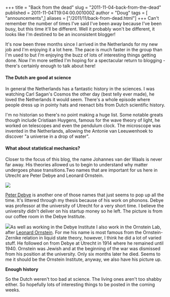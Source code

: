 +++
title = "Back from the dead"
slug = "2011-11-04-back-from-the-dead"
published = 2011-11-04T19:04:00.001000Z
author = "Doug"
tags = [ "announcements",]
aliases = ["/2011/11/back-from-dead.html"]
+++
Can't remember the number of times I've said I've been away because I've
been busy, but this time it'll be different. Well it probably won't be
different, it looks like I'm destined to be an inconsistent blogger!  
  
It's now been three months since I arrived in the Netherlands for my new
job and I'm enjoying it a lot here. The pace is much faster in the group
than I'm used to but I'm enjoying the buzz of lots of interesting things
getting done. Now I'm more settled I'm hoping for a spectacular return
to blogging - there's certainly enough to talk about here!  

#### The Dutch are good at science

In general the Netherlands has a fantastic history in the sciences. I
was watching Carl Sagan's Cosmos the other day (best telly ever made),
he loved the Netherlands it would seem. There's a whole episode where
people dress up in pointy hats and reenact bits from Dutch scientific
history.  
  

  
I'm no historian so there's no point making a huge list. Some notable
greats though include Cristiaan Huygens, famous for the wave theory of
light, he worked on telescopes and even the pendulum clock. The
microscope was invented in the Netherlands, allowing the Antonie van
Leeuwenhoek to discover "a universe in a drop of water".  

#### What about statistical mechanics?

Closer to the focus of this blog, the name Johannes van der Waals is
never far away. His theories allowed us to begin to understand why
matter undergoes phase transitions.Two names that are important for us
here in Utrecht are Peter Debye and Leonard Ornstein.  
  

[![](/images/thumbnails/2011-11-04-back-from-the-dead-IMG_0322.JPG)](/images/2011-11-04-back-from-the-dead-IMG_0322.JPG)

[Peter Debye](http://en.wikipedia.org/wiki/Peter_Debye) is another one
of those names that just seems to pop up all the time. It's littered
through my thesis because of his work on phonons. Debye was professor at
the university of Utrecht for a very short time. I believe the
university didn't deliver on his startup money so he left. The picture
is from our coffee room in the Debye Institute.

  

[![](/images/thumbnails/2011-11-04-back-from-the-dead-IMG_0323.JPG)](/images/2011-11-04-back-from-the-dead-IMG_0323.JPG)As
well as working in the Debye Institute I also work in the Ornstein Lab,
after [Leonard Ornstein](http://en.wikipedia.org/wiki/Leonard_Ornstein).
For me his name is most famous from the Ornstein-Zernike relation in
liquid state theory, however, I think he did a lot of varied stuff. He
followed on from Debye at Utrecht in 1914 where he remained until 1940.
Ornstein was Jewish and at the beginning of the war was dismissed from
his position at the university. Only six months later he died. Seems to
me it should be the Ornstein Institute, anyway, we also have his picture
up.

<span class="Apple-style-span" style="font-weight: bold;">Enough
history</span>

So the Dutch weren't too bad at science. The living ones aren't too
shabby either. So hopefully lots of interesting things to be posted in
the coming weeks.
